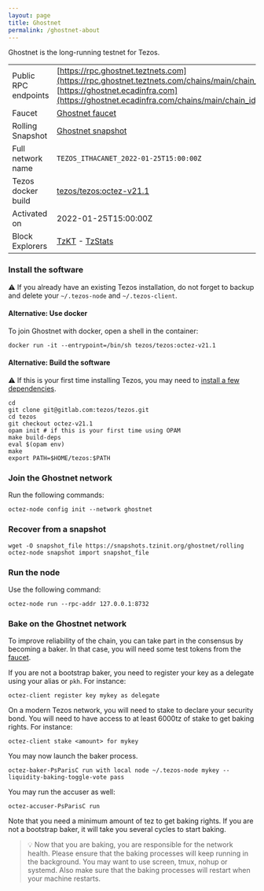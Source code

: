 ```yaml
---
layout: page
title: Ghostnet
permalink: /ghostnet-about
---
```


Ghostnet is the long-running testnet for Tezos.

| | |
|-------|---------------------|
| Public RPC endpoints | [https://rpc.ghostnet.teztnets.com](https://rpc.ghostnet.teztnets.com/chains/main/chain_id)<br/>[https://ghostnet.ecadinfra.com](https://ghostnet.ecadinfra.com/chains/main/chain_id)<br/> |
| Faucet | [Ghostnet faucet](https://faucet.ghostnet.teztnets.com) |
| Rolling Snapshot | [Ghostnet snapshot](https://snapshots.tzinit.org/ghostnet/rolling) |
| Full network name | `TEZOS_ITHACANET_2022-01-25T15:00:00Z` |
| Tezos docker build | [tezos/tezos:octez-v21.1](https://hub.docker.com/r/tezos/tezos/tags?page=1&ordering=last_updated&name=octez-v21.1) |
| Activated on | 2022-01-25T15:00:00Z |
| Block Explorers | [TzKT](https://ghostnet.tzkt.io) - [TzStats](https://ghost.tzstats.com) |




### Install the software

⚠️  If you already have an existing Tezos installation, do not forget to backup and delete your `~/.tezos-node` and `~/.tezos-client`.



#### Alternative: Use docker

To join Ghostnet with docker, open a shell in the container:

```
docker run -it --entrypoint=/bin/sh tezos/tezos:octez-v21.1
```


#### Alternative: Build the software

⚠️  If this is your first time installing Tezos, you may need to [install a few dependencies](https://tezos.gitlab.io/introduction/howtoget.html#setting-up-the-development-environment-from-scratch).

```
cd
git clone git@gitlab.com:tezos/tezos.git
cd tezos
git checkout octez-v21.1
opam init # if this is your first time using OPAM
make build-deps
eval $(opam env)
make
export PATH=$HOME/tezos:$PATH
```

### Join the Ghostnet network

Run the following commands:

```
octez-node config init --network ghostnet

```


### Recover from a snapshot

```
wget -O snapshot_file https://snapshots.tzinit.org/ghostnet/rolling
octez-node snapshot import snapshot_file
```


### Run the node

Use the following command:

```
octez-node run --rpc-addr 127.0.0.1:8732
```






### Bake on the Ghostnet network

To improve reliability of the chain, you can take part in the consensus by becoming a baker. In that case, you will need some test tokens from the [faucet](https://faucet.ghostnet.teztnets.com).

If you are not a bootstrap baker, you need to register your key as a delegate using your alias or `pkh`. For instance:
```bash=2
octez-client register key mykey as delegate
```

On a modern Tezos network, you will need to stake to declare your security bond.  You will need to have access to at least 6000tz of stake to get baking rights. For instance:
```
octez-client stake <amount> for mykey
```	

You may now launch the baker process.
```bash=3
octez-baker-PsParisC run with local node ~/.tezos-node mykey --liquidity-baking-toggle-vote pass
```

You may run the accuser as well:
```bash=3
octez-accuser-PsParisC run
```

Note that you need a minimum amount of tez to get baking rights. If you are not a bootstrap baker, it will take you several cycles to start baking.

> 💡 Now that you are baking, you are responsible for the network health. Please ensure that the baking processes will keep running in the background. You may want to use screen, tmux, nohup or systemd. Also make sure that the baking processes will restart when your machine restarts.


